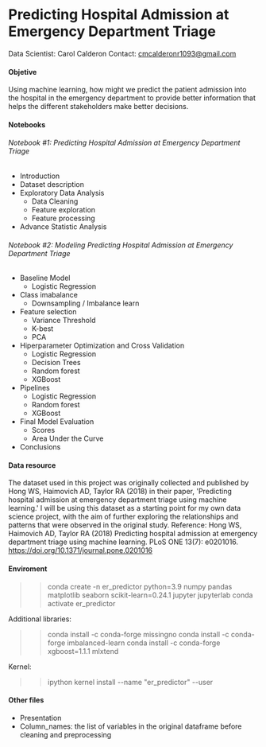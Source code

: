 # Predicting Hospital Admission at Emergency Department Triage

Data Scientist: Carol Calderon
Contact: cmcalderonr1093@gmail.com

#### Objetive 
Using machine learning, how might we predict the patient admission into the hospital in the emergency department to provide better information that helps the different stakeholders make better decisions.

#### Notebooks

###### Notebook #1: Predicting Hospital Admission at Emergency Department Triage

- Introduction
- Dataset description
- Exploratory Data Analysis
    - Data Cleaning
    - Feature exploration
    - Feature processing
- Advance Statistic Analysis

###### Notebook #2: Modeling Predicting Hospital Admission at Emergency Department Triage

- Baseline Model
    - Logistic Regression
- Class imabalance
    - Downsampling / Imbalance learn
- Feature selection
    - Variance Threshold
    - K-best
    - PCA
- Hiperparameter Optimization and Cross Validation
    - Logistic Regression
    - Decision Trees
    - Random forest
    - XGBoost
- Pipelines
    - Logistic Regression
    - Random forest
    - XGBoost
- Final Model Evaluation
    - Scores
    - Area Under the Curve
- Conclusions


#### Data resource

The dataset used in this project was originally collected and published by Hong WS, Haimovich AD, Taylor RA (2018) in their paper, 'Predicting hospital admission at emergency department triage using machine learning.' I will be using this dataset as a starting point for my own data science project, with the aim of further exploring the relationships and patterns that were observed in the original study.
Reference: Hong WS, Haimovich AD, Taylor RA (2018) Predicting hospital admission at emergency department triage using machine learning. PLoS ONE 13(7): e0201016. https://doi.org/10.1371/journal.pone.0201016


#### Enviroment

>> conda create -n er_predictor python=3.9 numpy pandas matplotlib seaborn scikit-learn=0.24.1 jupyter jupyterlab
>> conda activate er_predictor

Additional libraries:
>> conda install -c conda-forge missingno
>> conda install -c conda-forge imbalanced-learn
>> conda install -c conda-forge xgboost=1.1.1 mlxtend

Kernel:
>> ipython kernel install --name "er_predictor" --user

#### Other files

- Presentation
- Column_names: the list of variables in the original dataframe before cleaning and preprocessing